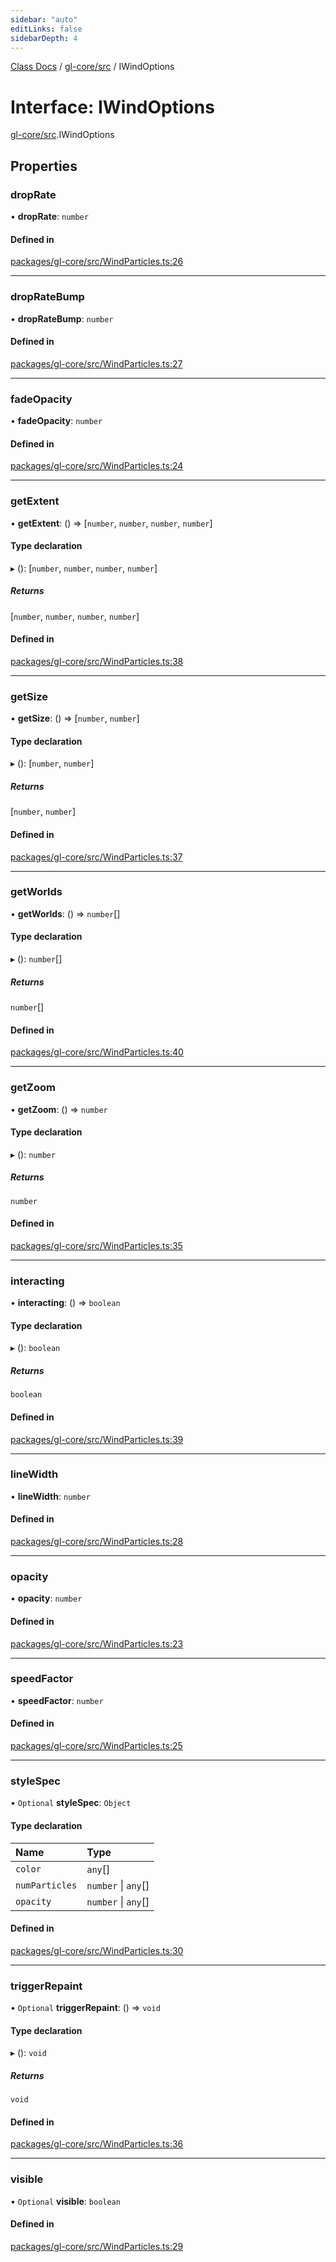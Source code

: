 ```yaml
---
sidebar: "auto"
editLinks: false
sidebarDepth: 4
---
```


[Class Docs](../index.md) / [gl-core/src](../modules/gl_core_src.md) / IWindOptions

# Interface: IWindOptions

[gl-core/src](../modules/gl_core_src.md).IWindOptions

## Properties

### dropRate

• **dropRate**: `number`

#### Defined in

[packages/gl-core/src/WindParticles.ts:26](https://github.com/sakitam-fdd/wind-layer/blob/cc04063/packages/gl-core/src/WindParticles.ts#L26)

___

### dropRateBump

• **dropRateBump**: `number`

#### Defined in

[packages/gl-core/src/WindParticles.ts:27](https://github.com/sakitam-fdd/wind-layer/blob/cc04063/packages/gl-core/src/WindParticles.ts#L27)

___

### fadeOpacity

• **fadeOpacity**: `number`

#### Defined in

[packages/gl-core/src/WindParticles.ts:24](https://github.com/sakitam-fdd/wind-layer/blob/cc04063/packages/gl-core/src/WindParticles.ts#L24)

___

### getExtent

• **getExtent**: () => [`number`, `number`, `number`, `number`]

#### Type declaration

▸ (): [`number`, `number`, `number`, `number`]

##### Returns

[`number`, `number`, `number`, `number`]

#### Defined in

[packages/gl-core/src/WindParticles.ts:38](https://github.com/sakitam-fdd/wind-layer/blob/cc04063/packages/gl-core/src/WindParticles.ts#L38)

___

### getSize

• **getSize**: () => [`number`, `number`]

#### Type declaration

▸ (): [`number`, `number`]

##### Returns

[`number`, `number`]

#### Defined in

[packages/gl-core/src/WindParticles.ts:37](https://github.com/sakitam-fdd/wind-layer/blob/cc04063/packages/gl-core/src/WindParticles.ts#L37)

___

### getWorlds

• **getWorlds**: () => `number`[]

#### Type declaration

▸ (): `number`[]

##### Returns

`number`[]

#### Defined in

[packages/gl-core/src/WindParticles.ts:40](https://github.com/sakitam-fdd/wind-layer/blob/cc04063/packages/gl-core/src/WindParticles.ts#L40)

___

### getZoom

• **getZoom**: () => `number`

#### Type declaration

▸ (): `number`

##### Returns

`number`

#### Defined in

[packages/gl-core/src/WindParticles.ts:35](https://github.com/sakitam-fdd/wind-layer/blob/cc04063/packages/gl-core/src/WindParticles.ts#L35)

___

### interacting

• **interacting**: () => `boolean`

#### Type declaration

▸ (): `boolean`

##### Returns

`boolean`

#### Defined in

[packages/gl-core/src/WindParticles.ts:39](https://github.com/sakitam-fdd/wind-layer/blob/cc04063/packages/gl-core/src/WindParticles.ts#L39)

___

### lineWidth

• **lineWidth**: `number`

#### Defined in

[packages/gl-core/src/WindParticles.ts:28](https://github.com/sakitam-fdd/wind-layer/blob/cc04063/packages/gl-core/src/WindParticles.ts#L28)

___

### opacity

• **opacity**: `number`

#### Defined in

[packages/gl-core/src/WindParticles.ts:23](https://github.com/sakitam-fdd/wind-layer/blob/cc04063/packages/gl-core/src/WindParticles.ts#L23)

___

### speedFactor

• **speedFactor**: `number`

#### Defined in

[packages/gl-core/src/WindParticles.ts:25](https://github.com/sakitam-fdd/wind-layer/blob/cc04063/packages/gl-core/src/WindParticles.ts#L25)

___

### styleSpec

• `Optional` **styleSpec**: `Object`

#### Type declaration

| Name | Type |
| :------ | :------ |
| `color` | `any`[] |
| `numParticles` | `number` \| `any`[] |
| `opacity` | `number` \| `any`[] |

#### Defined in

[packages/gl-core/src/WindParticles.ts:30](https://github.com/sakitam-fdd/wind-layer/blob/cc04063/packages/gl-core/src/WindParticles.ts#L30)

___

### triggerRepaint

• `Optional` **triggerRepaint**: () => `void`

#### Type declaration

▸ (): `void`

##### Returns

`void`

#### Defined in

[packages/gl-core/src/WindParticles.ts:36](https://github.com/sakitam-fdd/wind-layer/blob/cc04063/packages/gl-core/src/WindParticles.ts#L36)

___

### visible

• `Optional` **visible**: `boolean`

#### Defined in

[packages/gl-core/src/WindParticles.ts:29](https://github.com/sakitam-fdd/wind-layer/blob/cc04063/packages/gl-core/src/WindParticles.ts#L29)
